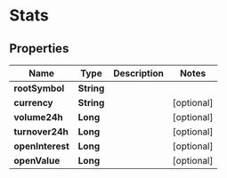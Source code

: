 
# Stats

## Properties
Name | Type | Description | Notes
------------ | ------------- | ------------- | -------------
**rootSymbol** | **String** |  | 
**currency** | **String** |  |  [optional]
**volume24h** | **Long** |  |  [optional]
**turnover24h** | **Long** |  |  [optional]
**openInterest** | **Long** |  |  [optional]
**openValue** | **Long** |  |  [optional]



